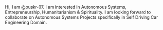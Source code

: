 Hi, I am @puskr-07.
I am interested in Autonomous Systems, Entrepreneurship, Humanitarianism & Spirituality.
I am looking forward to collaborate on Autonomous Systems Projects specifically in Self Driving Car Engineering Domain.

<!---
puskr-07/puskr-07 is a ✨ special ✨ repository because its `README.md` (this file) appears on your GitHub profile.
You can click the Preview link to take a look at your changes.
--->
